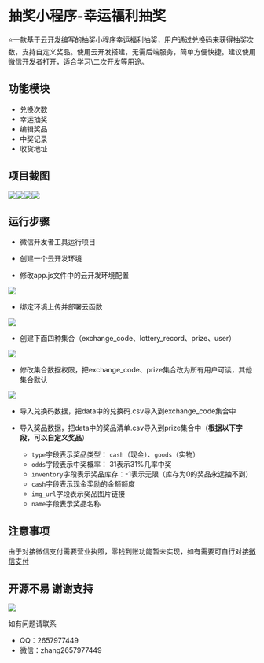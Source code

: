 # 抽奖小程序-幸运福利抽奖

:star:一款基于云开发编写的抽奖小程序幸运福利抽奖，用户通过兑换码来获得抽奖次数，支持自定义奖品。使用云开发搭建，无需后端服务，简单方便快捷。建议使用微信开发者打开，适合学习\二次开发等用途。

## 功能模块

+ 兑换次数
+ 幸运抽奖
+ 编辑奖品
+ 中奖记录
+ 收货地址

## 项目截图

![](https://github.com/zhang2657977442/MyPicGo/blob/master/lottery/%E6%88%AA%E5%9B%BE1.png?raw=true)![](https://github.com/zhang2657977442/MyPicGo/blob/master/lottery/%E6%88%AA%E5%9B%BE2.png?raw=true)![](https://github.com/zhang2657977442/MyPicGo/blob/master/lottery/%E6%88%AA%E5%9B%BE3.png?raw=true)![](https://github.com/zhang2657977442/MyPicGo/blob/master/lottery/%E6%88%AA%E5%9B%BE4.png?raw=true)

## 运行步骤

+ 微信开发者工具运行项目
+ 创建一个云开发环境

+  修改app.js文件中的云开发环境配置

![](https://github.com/zhang2657977442/MyPicGo/blob/master/lottery/envid.png?raw=true)

+ 绑定环境上传并部署云函数

![](https://github.com/zhang2657977442/MyPicGo/blob/master/lottery/%E4%B8%8A%E4%BC%A0%E4%BA%91%E5%87%BD%E6%95%B0.png?raw=true)

+ 创建下面四种集合（exchange_code、lottery_record、prize、user）

![](https://github.com/zhang2657977442/MyPicGo/blob/master/lottery/%E5%88%9B%E5%BB%BA%E9%9B%86%E5%90%88.png?raw=true)

+ 修改集合数据权限，把exchange_code、prize集合改为所有用户可读，其他集合默认

![](https://github.com/zhang2657977442/MyPicGo/blob/master/lottery/%E4%BF%AE%E6%94%B9%E6%9D%83%E9%99%90.png?raw=true)

+ 导入兑换码数据，把data中的兑换码.csv导入到exchange_code集合中

+ 导入奖品数据，把data中的奖品清单.csv导入到prize集合中（**根据以下字段，可以自定义奖品**）
    + `type`字段表示奖品类型： `cash`（现金）、`goods`（实物）
    + `odds`字段表示中奖概率： 31表示31%几率中奖
    + `inventory`字段表示奖品库存：-1表示无限（库存为0的奖品永远抽不到）
    + `cash`字段表示现金奖励的金额额度
    + `img_url`字段表示奖品图片链接
    + `name`字段表示奖品名称


## 注意事项

由于对接微信支付需要营业执照，零钱到账功能暂未实现，如有需要可自行对接[微信支付](https://pay.weixin.qq.com/)


## 开源不易 谢谢支持

![](https://raw.githubusercontent.com/zhang2657977442/MyPicGo/master/other/%E8%B5%9E%E8%B5%8F%E7%A0%81.jpg)

如有问题请联系
+ QQ：2657977449 
+ 微信：zhang2657977449

